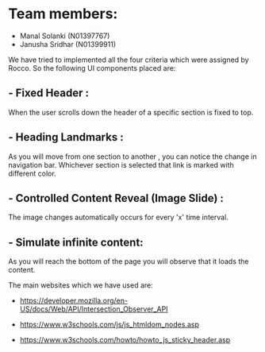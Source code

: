 # Team members:
- Manal Solanki (N01397767)
- Janusha Sridhar (N01399911)

We have tried to implemented all the four criteria which were assigned by Rocco. So the following UI components placed are:

## - Fixed Header : 
When the user scrolls down the header of a specific section is fixed to top.

## - Heading Landmarks :
As you will move from one section to another , you can notice the change in navigation bar. Whichever section is selected that link is marked with different color.

## - Controlled Content Reveal (Image Slide) :
The image changes automatically occurs for every 'x' time interval.

## - Simulate infinite content:
As you will reach the bottom of the page you will observe that it loads the content.


The main websites which we have used are:

- https://developer.mozilla.org/en-US/docs/Web/API/Intersection_Observer_API

- https://www.w3schools.com/js/js_htmldom_nodes.asp

- https://www.w3schools.com/howto/howto_js_sticky_header.asp
